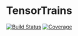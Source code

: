 # TensorTrains

[![Build Status](https://github.com/stecrotti/TensorTrains.jl/actions/workflows/CI.yml/badge.svg?branch=main)](https://github.com/stecrotti/TensorTrains.jl/actions/workflows/CI.yml?query=branch%3Amain)
[![Coverage](https://codecov.io/gh/stecrotti/TensorTrains.jl/branch/main/graph/badge.svg)](https://codecov.io/gh/stecrotti/TensorTrains.jl)
